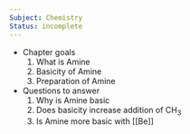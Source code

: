 ```yaml
---
Subject: Chemistry
Status: incomplete
---
```

- Chapter goals
	1. What is Amine
	2. Basicity of Amine
	3. Preparation of Amine
- Questions to answer
	1. Why is Amine basic
	2. Does basicity increase addition of CH<sub>3</sub>
	3. Is Amine more basic with [[Be]]